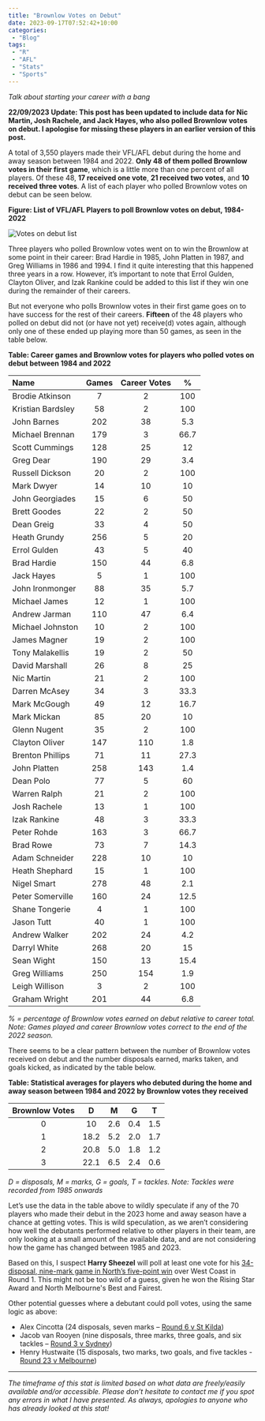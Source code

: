 ```yaml
---
title: "Brownlow Votes on Debut"
date: 2023-09-17T07:52:42+10:00
categories:
 - "Blog"
tags:
 - "R"
 - "AFL" 
 - "Stats"
 - "Sports"
---
```


*Talk about starting your career with a bang*

<!--more-->

**22/09/2023 Update: This post has been updated to include data for Nic Martin, Josh Rachele, and Jack Hayes, who also polled Brownlow votes on debut. I apologise for missing these players in an earlier version of this post.**

A total of 3,550 players made their VFL/AFL debut during the home and away season between 1984 and 2022. **Only 48 of them polled Brownlow votes in their first game**, which is a little more than one percent of all players. Of these 48, **17 received one vote**, **21 received two votes**, and **10 received three votes**. A list of each player who polled Brownlow votes on debut can be seen below.

**Figure: List of VFL/AFL Players to poll Brownlow votes on debut, 1984-2022**

![Votes on debut list](/files/content/posts/brownlow-votes-on-debut/votes-on-debut-list-updated.png)

Three players who polled Brownlow votes went on to win the Brownlow at some point in their career: Brad Hardie in 1985, John Platten in 1987, and Greg Williams in 1986 and 1994. I find it quite interesting that this happened three years in a row. However, it’s important to note that Errol Gulden, Clayton Oliver, and Izak Rankine could be added to this list if they win one during the remainder of their careers.

But not everyone who polls Brownlow votes in their first game goes on to have success for the rest of their careers. **Fifteen** of the 48 players who polled on debut did not (or have not yet) receive(d) votes again, although only one of these ended up playing more than 50 games, as seen in the table below.

**Table: Career games and Brownlow votes for players who polled votes on debut between 1984 and 2022**

<center>

| Name              | Games | Career Votes | %    |
| :---------------- | :---: | :----------: | :--: |
| Brodie Atkinson   | 7     | 2            | 100  |
| Kristian Bardsley | 58    | 2            | 100  |
| John Barnes       | 202   | 38           | 5.3  |
| Michael Brennan   | 179   | 3            | 66.7 |
| Scott Cummings    | 128   | 25           | 12   |
| Greg Dear         | 190   | 29           | 3.4  |
| Russell Dickson   | 20    | 2            | 100  |
| Mark Dwyer        | 14    | 10           | 10   |
| John Georgiades   | 15    | 6	           | 50   |
| Brett Goodes      | 22    | 2            | 50   |
| Dean Greig        | 33    | 4            | 50   |
| Heath Grundy	    | 256   | 5            | 20   |
| Errol Gulden      | 43    | 5            | 40   |
| Brad Hardie       | 150   | 44           | 6.8  |
| Jack Hayes        | 5     | 1            | 100  |
| John Ironmonger   | 88    | 35           | 5.7  |
| Michael James     | 12    | 1            | 100  |
| Andrew Jarman     | 110   | 47           | 6.4  |
| Michael Johnston  | 10    | 2            | 100  |
| James Magner      | 19    | 2            | 100  |
| Tony Malakellis   | 19    | 2            | 50   |
| David Marshall    | 26    | 8            | 25   |
| Nic Martin        | 21    | 2            | 100  |
| Darren McAsey     | 34    | 3            | 33.3 |
| Mark McGough      | 49    | 12           | 16.7 |
| Mark Mickan       | 85    | 20           | 10   |
| Glenn Nugent      | 35    | 2            | 100  |
| Clayton Oliver    | 147   | 110          | 1.8  |
| Brenton Phillips  | 71    | 11           | 27.3 |
| John Platten      | 258   | 143          | 1.4  |
| Dean Polo         | 77    | 5            | 60   |
| Warren Ralph      | 21    | 2            | 100  |
| Josh Rachele      | 13    | 1            | 100  |
| Izak Rankine      | 48    | 3            | 33.3 |
| Peter Rohde       | 163   | 3            | 66.7 |
| Brad Rowe         | 73    | 7            | 14.3 |
| Adam Schneider    | 228   | 10           | 10   |
| Heath Shephard    | 15    | 1            | 100  |
| Nigel Smart       | 278   | 48           | 2.1  |
| Peter Somerville  | 160   | 24           | 12.5 |
| Shane Tongerie    | 4     | 1            | 100  |
| Jason Tutt        | 40    | 1            | 100  |
| Andrew Walker     | 202   | 24           | 4.2  |
| Darryl White      | 268   | 20           | 15   |
| Sean Wight        | 150   | 13           | 15.4 |
| Greg Williams     | 250   | 154          | 1.9  |
| Leigh Willison    | 3     | 2            | 100  |
| Graham Wright     | 201   | 44           | 6.8  |

</center>

*% = percentage of Brownlow votes earned on debut relative to career total. Note: Games played and career Brownlow votes correct to the end of the 2022 season.*

There seems to be a clear pattern between the number of Brownlow votes received on debut and the number disposals earned, marks taken, and goals kicked, as indicated by the table below. 

**Table: Statistical averages for players who debuted during the home and away season between 1984 and 2022 by Brownlow votes they received**

<center>

| Brownlow Votes | D    | M   | G   | T   |
| :------------: | :--: | :-: | :-: | :-: |
| 0	             | 10	| 2.6 |	0.4	| 1.5 |
| 1              | 18.2	| 5.2 |	2.0	| 1.7 |
| 2              | 20.8	| 5.0 |	1.8	| 1.2 |
| 3              | 22.1 | 6.5 |	2.4	| 0.6 |

</center>

*D = disposals, M = marks, G = goals, T = tackles. Note: Tackles were recorded from 1985 onwards*

Let’s use the data in the table above to wildly speculate if any of the 70 players who made their debut in the 2023 home and away season have a chance at getting votes. This is wild speculation, as we aren’t considering how well the debutants performed relative to other players in their team, are only looking at a small amount of the available data, and are not considering how the game has changed between 1985 and 2023.

Based on this, I suspect **Harry Sheezel** will poll at least one vote for his [34-disposal, nine-mark game in North’s five-point win](https://afltables.com/afl/stats/games/2023/121820230318.html) over West Coast in Round 1. This might not be too wild of a guess, given he won the Rising Star Award and North Melbourne's Best and Fairest. 

Other potential guesses where a debutant could poll votes, using the same logic as above:
- Alex Cincotta (24 disposals, seven marks – [Round 6 v St Kilda](https://afltables.com/afl/stats/games/2023/031520230423.html))
- Jacob van Rooyen (nine disposals, three marks, three goals, and six tackles – [Round 3 v Sydney](https://afltables.com/afl/stats/games/2023/111620230402.html)) 
- Henry Hustwaite (15 disposals, two marks, two goals, and five tackles - [Round 23 v Melbourne](https://afltables.com/afl/stats/games/2023/101120230820.html))

--- 

*The timeframe of this stat is limited based on what data are freely/easily available and/or accessible. Please don’t hesitate to contact me if you spot any errors in what I have presented. As always, apologies to anyone who has already looked at this stat!*
